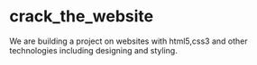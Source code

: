 # crack_the_website
We are building a project on websites with html5,css3 and other technologies including designing and styling.
